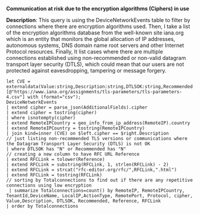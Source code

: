 **Communication at risk due to the encryption algorithms (Ciphers) in use**

**Description**: This query is using the DeviceNetworkEvents table to filter  by connections where there are encryption algorithms used.
Then, I take a list of the encryption algorithms database from the well-known site iana.org which is an entity that monitors the global allocation of IP addresses, autonomous systems, DNS domain name root servers and other Internet Protocol resources.
Finally, It list cases where there are multiple connections established using non-recommended or non-valid datagram transport layer security (DTLS), which could mean that our users are not protected against eavesdropping, tampering or message forgery. 

```
let CVE = externaldata(Value:string,Description:string,DTLSOK:string,Recommended:string,Reference:string)
[@"https://www.iana.org/assignments/tls-parameters/tls-parameters-4.csv"] with (format="csv");
DeviceNetworkEvents
| extend cipher = parse_json(AdditionalFields).cipher
| extend cipher = tostring(cipher)
| where isnotempty(cipher)
| extend RemoteIPCountry = geo_info_from_ip_address(RemoteIP).country
| extend RemoteIPCountry = tostring(RemoteIPCountry)
| join kind=inner (CVE) on $left.cipher == $right.Description
// just listing non-recommended TLS versions or communications where the Datagram Transport Layer Security (DTLS) is not OK
| where DTLSOK has "N" or Recommended has "N"
// creating a new column to have RFC URL Reference
| extend RFCLink = tolower(Reference)
| extend RFCLink = substring(RFCLink, 1, strlen(RFCLink) - 2)
| extend RFCLink = strcat("rfc-editor.org/rfc/",RFCLink,".html")
| extend RFCLink = tostring(RFCLink)
// sorting by Totalconnections to find out if there are any repetitive connections using low encryption
 | summarize Totalconnections=count() by RemoteIP, RemoteIPCountry, TenantId,DeviceName, LocalIP,ActionType, RemotePort, Protocol, cipher, Value,Description, DTLSOK, Recommended, Reference, RFCLink
| order by Totalconnections
```
